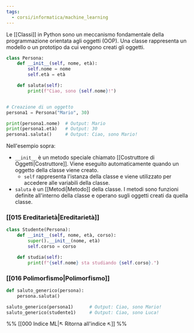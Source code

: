 ```yaml
---
tags:
  - corsi/informatica/machine_learning
---
```

Le [[Classi]] in Python sono un meccanismo fondamentale della programmazione orientata agli oggetti (OOP). Una classe rappresenta un modello o un prototipo da cui vengono creati gli oggetti.

```python
class Persona:
    def __init__(self, nome, età):
        self.nome = nome
        self.età = età

    def saluta(self):
        print(f"Ciao, sono {self.nome}!")


# Creazione di un oggetto
persona1 = Persona("Mario", 30)

print(persona1.nome)  # Output: Mario
print(persona1.età)   # Output: 30
persona1.saluta()     # Output: Ciao, sono Mario!
```

Nell'esempio sopra:
- `__init__` è un metodo speciale chiamato [[Costruttore di Oggetti|Costruttore]]. Viene eseguito automaticamente quando un oggetto della classe viene creato. 
	- `self` rappresenta l'istanza della classe e viene utilizzato per accedere alle variabili della classe.
- `saluta` è un [[Metodi|Metodo]] della classe. I metodi sono funzioni definite all'interno della classe e operano sugli oggetti creati da quella classe.

### [[015 Ereditarietà|Ereditarietà]]
```python
class Studente(Persona):
    def __init__(self, nome, età, corso):
        super().__init__(nome, età)
        self.corso = corso

    def studia(self):
        print(f"{self.nome} sta studiando {self.corso}.")
```

### [[016 Polimorfismo|Polimorfismo]]
```python
def saluto_generico(persona):
    persona.saluta()

saluto_generico(persona1)      # Output: Ciao, sono Mario!
saluto_generico(studente1)     # Output: Ciao, sono Luca!
```


%%
[[000 Indice ML|↖ Ritorna all'indice ↖]]
%%